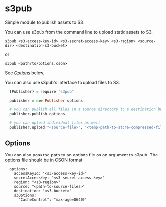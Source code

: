 s3pub
=====

Simple module to publish assets to S3.

You can use s3pub from the command line to upload static assets to S3.
    
    s3pub <s3-access-key-id> <s3-secret-access-key> <s3-region> <source-dir> <destination-s3-bucket>

  or

    s3pub <path/to/options.cson>

See *[Options][0]* below.

You can also use s3pub's interface to upload files to S3.

```coffeescript
  {Publisher} = require "s3pub"

  publisher = new Publisher options

  # you can publish all files in a source directory to a destination bucket
  publisher.publish options

  # you can upload individual files as well
  publisher.upload "<source-file>", "<temp-path-to-store-compressed-files>", "<destination-s3-bucket>", "<destination-file>", {"CacheControl": "max-age=86400"}
```

## Options

You can also pass the path to an options file as an argument to s3pub. The options file should be in CSON format.

```
  options: 
    accessKeyId: "<s3-access-key-id>"
    secretAccessKey: "<s3-secret-access-key>"
    region: "<s3-region>"
    source: "<path-to-source-files>"
    destination: "<s3-bucket>"
    s3Options: 
      "CacheControl": "max-age=86400"
```

[0]:#options

